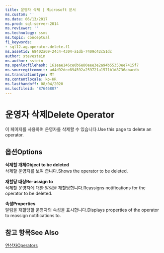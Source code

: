 ```yaml
---
title: 운영자 삭제 | Microsoft 문서
ms.custom: ''
ms.date: 06/13/2017
ms.prod: sql-server-2014
ms.reviewer: ''
ms.technology: ssms
ms.topic: conceptual
f1_keywords:
- sql12.ag.operator.delete.f1
ms.assetid: 68402a69-24c4-4304-a1db-7409c42c51dc
author: stevestein
ms.author: sstein
ms.openlocfilehash: 161eae146ce0b6e80eee3e2a94b55350ee7415f7
ms.sourcegitcommit: ad4d92dce894592a259721a1571b1d8736abacdb
ms.translationtype: MT
ms.contentlocale: ko-KR
ms.lasthandoff: 08/04/2020
ms.locfileid: "87646807"
---
```

# <a name="delete-operator"></a><span data-ttu-id="9db21-102">운영자 삭제</span><span class="sxs-lookup"><span data-stu-id="9db21-102">Delete Operator</span></span>
  <span data-ttu-id="9db21-103">이 페이지를 사용하여 운영자를 삭제할 수 있습니다.</span><span class="sxs-lookup"><span data-stu-id="9db21-103">Use this page to delete an operator.</span></span>  
  
## <a name="options"></a><span data-ttu-id="9db21-104">옵션</span><span class="sxs-lookup"><span data-stu-id="9db21-104">Options</span></span>  
 <span data-ttu-id="9db21-105">**삭제할 개체**</span><span class="sxs-lookup"><span data-stu-id="9db21-105">**Object to be deleted**</span></span>  
 <span data-ttu-id="9db21-106">삭제할 운영자를 보여 줍니다.</span><span class="sxs-lookup"><span data-stu-id="9db21-106">Shows the operator to be deleted.</span></span>  
  
 <span data-ttu-id="9db21-107">**재할당 대상**</span><span class="sxs-lookup"><span data-stu-id="9db21-107">**Re-assign to**</span></span>  
 <span data-ttu-id="9db21-108">삭제할 운영자에 대한 알림을 재할당합니다.</span><span class="sxs-lookup"><span data-stu-id="9db21-108">Reassigns notifications for the operator to be deleted.</span></span>  
  
 <span data-ttu-id="9db21-109">**속성**</span><span class="sxs-lookup"><span data-stu-id="9db21-109">**Properties**</span></span>  
 <span data-ttu-id="9db21-110">알림을 재할당할 운영자의 속성을 표시합니다.</span><span class="sxs-lookup"><span data-stu-id="9db21-110">Displays properties of the operator to reassign notifications to.</span></span>  
  
## <a name="see-also"></a><span data-ttu-id="9db21-111">참고 항목</span><span class="sxs-lookup"><span data-stu-id="9db21-111">See Also</span></span>  
 [<span data-ttu-id="9db21-112">연산자</span><span class="sxs-lookup"><span data-stu-id="9db21-112">Operators</span></span>](operators.md)  
  
  
